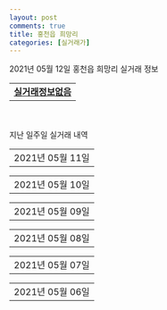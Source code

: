 ```yaml
---
layout: post
comments: true
title: 홍천읍 희망리
categories: [실거래가]
---
```


2021년 05월 12일 홍천읍 희망리 실거래 정보

<table>
  <tr>
    <td colspan="4" style="font-weight: bold;"><a href="https://search.naver.com/search.naver?query=실거래정보없음">실거래정보없음</a></td>
  </tr>
    
</table>
    
<div style="margin-top: 50px; margin-bottom: 13px">지난 일주일 실거래 내역</div>

  <table style="width: 100%; margin-bottom: 1px">
      <tr class="header">
        <td>2021년 05월 11일</td>
      </tr>
      <tr class="child" style="display: none">
        <td>
            
        <table>
          <tr>
            <td colspan="4" style="font-weight: bold;"><a href="https://search.naver.com/search.naver?query=홍천 금호어울림 더퍼스트">홍천 금호어울림 더퍼스트</a></td>
          </tr>

          <tr>
            <td>전매</td>
            <td>20층</td>
            <td>84.8568㎡</td>
            <td>계약일 2021-05-01</td>
          </tr>
          <tr>
            <td colspan="4">30,966</td>
          </tr>
    
          <tr>
            <td>전매</td>
            <td>16층</td>
            <td>84.9086㎡</td>
            <td>계약일 2021-05-07</td>
          </tr>
          <tr>
            <td colspan="4">30,435</td>
          </tr>
    
          <tr>
            <td>전매</td>
            <td>3층</td>
            <td>84.9086㎡</td>
            <td>계약일 2021-05-08</td>
          </tr>
          <tr>
            <td colspan="4">30,144</td>
          </tr>
    
          <tr>
            <td>전매</td>
            <td>10층</td>
            <td>84.8568㎡</td>
            <td>계약일 2021-04-26</td>
          </tr>
          <tr>
            <td colspan="4">29,969</td>
          </tr>
    
          <tr>
            <td>전매</td>
            <td>7층</td>
            <td>84.8568㎡</td>
            <td>계약일 2021-05-07</td>
          </tr>
          <tr>
            <td colspan="4">29,969</td>
          </tr>
    
          <tr>
            <td>전매</td>
            <td>2층</td>
            <td>84.81㎡</td>
            <td>계약일 2021-05-01</td>
          </tr>
          <tr>
            <td colspan="4">28,797</td>
          </tr>
    
          <tr>
            <td>전매</td>
            <td>10층</td>
            <td>76.9639㎡</td>
            <td>계약일 2021-05-08</td>
          </tr>
          <tr>
            <td colspan="4">27,410</td>
          </tr>
    
          <tr>
            <td>전매</td>
            <td>14층</td>
            <td>76.9639㎡</td>
            <td>계약일 2021-04-21</td>
          </tr>
          <tr>
            <td colspan="4">27,341</td>
          </tr>
    
          <tr>
            <td>전매</td>
            <td>8층</td>
            <td>76.9639㎡</td>
            <td>계약일 2021-05-07</td>
          </tr>
          <tr>
            <td colspan="4">27,110</td>
          </tr>
    
        </table>
    
        </td>
      </tr>
  </table>
    
  <table style="width: 100%; margin-bottom: 1px">
      <tr class="header">
        <td>2021년 05월 10일</td>
      </tr>
      <tr class="child" style="display: none">
        <td>
            
        <table>
          <tr>
            <td colspan="4" style="font-weight: bold;"><a href="https://search.naver.com/search.naver?query=실거래정보없음">실거래정보없음</a></td>
          </tr>

        </table>
    
        </td>
      </tr>
  </table>
    
  <table style="width: 100%; margin-bottom: 1px">
      <tr class="header">
        <td>2021년 05월 09일</td>
      </tr>
      <tr class="child" style="display: none">
        <td>
            
        <table>
          <tr>
            <td colspan="4" style="font-weight: bold;"><a href="https://search.naver.com/search.naver?query=실거래정보없음">실거래정보없음</a></td>
          </tr>

        </table>
    
        </td>
      </tr>
  </table>
    
  <table style="width: 100%; margin-bottom: 1px">
      <tr class="header">
        <td>2021년 05월 08일</td>
      </tr>
      <tr class="child" style="display: none">
        <td>
            
        <table>
          <tr>
            <td colspan="4" style="font-weight: bold;"><a href="https://search.naver.com/search.naver?query=홍천 금호어울림 더퍼스트">홍천 금호어울림 더퍼스트</a></td>
          </tr>

          <tr>
            <td>전매</td>
            <td>11층</td>
            <td>114.9563㎡</td>
            <td>계약일 2021-04-26</td>
          </tr>
          <tr>
            <td colspan="4">40,119</td>
          </tr>
    
          <tr>
            <td>전매</td>
            <td>5층</td>
            <td>114.9563㎡</td>
            <td>계약일 2021-04-22</td>
          </tr>
          <tr>
            <td colspan="4">39,903</td>
          </tr>
    
          <tr>
            <td>전매</td>
            <td>4층</td>
            <td>114.9563㎡</td>
            <td>계약일 2021-05-07</td>
          </tr>
          <tr>
            <td colspan="4">37,976</td>
          </tr>
    
          <tr>
            <td>전매</td>
            <td>12층</td>
            <td>84.8568㎡</td>
            <td>계약일 2021-05-04</td>
          </tr>
          <tr>
            <td colspan="4">30,966</td>
          </tr>
    
          <tr>
            <td>전매</td>
            <td>8층</td>
            <td>84.9086㎡</td>
            <td>계약일 2021-04-26</td>
          </tr>
          <tr>
            <td colspan="4">29,937</td>
          </tr>
    
          <tr>
            <td>전매</td>
            <td>14층</td>
            <td>76.9639㎡</td>
            <td>계약일 2021-04-14</td>
          </tr>
          <tr>
            <td colspan="4">27,241</td>
          </tr>
    
          <tr>
            <td>전매</td>
            <td>7층</td>
            <td>76.9639㎡</td>
            <td>계약일 2021-04-13</td>
          </tr>
          <tr>
            <td colspan="4">27,060</td>
          </tr>
    
          <tr>
            <td>전매</td>
            <td>4층</td>
            <td>76.9639㎡</td>
            <td>계약일 2021-04-14</td>
          </tr>
          <tr>
            <td colspan="4">26,938</td>
          </tr>
    
          <tr>
            <td>전매</td>
            <td>2층</td>
            <td>76.9639㎡</td>
            <td>계약일 2021-04-26</td>
          </tr>
          <tr>
            <td colspan="4">25,076</td>
          </tr>
    
          <tr>
            <td>전매</td>
            <td>6층</td>
            <td>59.8823㎡</td>
            <td>계약일 2021-04-15</td>
          </tr>
          <tr>
            <td colspan="4">21,546</td>
          </tr>
    
        </table>
    
        </td>
      </tr>
  </table>
    
  <table style="width: 100%; margin-bottom: 1px">
      <tr class="header">
        <td>2021년 05월 07일</td>
      </tr>
      <tr class="child" style="display: none">
        <td>
            
        <table>
          <tr>
            <td colspan="4" style="font-weight: bold;"><a href="https://search.naver.com/search.naver?query=우일2차(우일맨션)">우일2차(우일맨션)</a></td>
          </tr>

          <tr>
            <td>매매</td>
            <td>2층</td>
            <td>83.019㎡</td>
            <td>계약일 2021-04-27</td>
          </tr>
          <tr>
            <td colspan="4">17,700<br>기존최고가 17,700</td>
          </tr>
    
        </table>
        <table style="margin-top: 5px">
          <tr>
            <td colspan="4" style="font-weight: bold;"><a href="https://search.naver.com/search.naver?query=홍천 금호어울림 더퍼스트">홍천 금호어울림 더퍼스트</a></td>
          </tr>
    
          <tr>
            <td>전매</td>
            <td>10층</td>
            <td>114.9563㎡</td>
            <td>계약일 2021-05-01</td>
          </tr>
          <tr>
            <td colspan="4">39,903</td>
          </tr>
    
          <tr>
            <td>전매</td>
            <td>6층</td>
            <td>84.8568㎡</td>
            <td>계약일 2021-04-14</td>
          </tr>
          <tr>
            <td colspan="4">29,919</td>
          </tr>
    
          <tr>
            <td>전매</td>
            <td>6층</td>
            <td>84.8568㎡</td>
            <td>계약일 2021-04-26</td>
          </tr>
          <tr>
            <td colspan="4">29,669</td>
          </tr>
    
          <tr>
            <td>전매</td>
            <td>20층</td>
            <td>76.9639㎡</td>
            <td>계약일 2021-05-02</td>
          </tr>
          <tr>
            <td colspan="4">27,091</td>
          </tr>
    
        </table>
    
        </td>
      </tr>
  </table>
    
  <table style="width: 100%; margin-bottom: 1px">
      <tr class="header">
        <td>2021년 05월 06일</td>
      </tr>
      <tr class="child" style="display: none">
        <td>
            
        <table>
          <tr>
            <td colspan="4" style="font-weight: bold;"><a href="https://search.naver.com/search.naver?query=실거래정보없음">실거래정보없음</a></td>
          </tr>

        </table>
    
        </td>
      </tr>
  </table>
    

